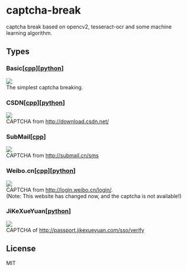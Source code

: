 # captcha-break
captcha break based on opencv2, tesseract-ocr and some machine learning algorithm.

## Types
### Basic[[cpp](./basic/cpp)][[python](./basic/python)]
![](./basic/basic.jpg)  
The simplest captcha breaking.

### CSDN[[cpp](./csdn/cpp)][[python](./csdn/python)]
![](./csdn/csdn.png)  
CAPTCHA from http://download.csdn.net/

### SubMail[[cpp](./submail/cpp)]
![](./submail/submail.png)   
CAPTCHA from http://submail.cn/sms

### Weibo.cn[[cpp](./weibo.cn/cpp)][[python](./weibo.cn/python)]
![](./weibo.cn/weibo.cn.png)  
CAPTCHA from http://login.weibo.cn/login/.  
(Note: This website has changed now, and the captcha is not available!)

### JiKeXueYuan[[python](./jikexueyuan/python)]
![](./jikexueyuan/jikexueyuan.png)   
CAPTCHA of http://passport.jikexueyuan.com/sso/verify

## License
MIT
